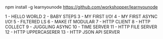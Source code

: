npm install -g learnyounode
https://github.com/workshopper/learnyounode

1 - HELLO WORLD
2 - BABY STEPS
3 - MY FIRST I/O!
4 - MY FIRST ASYNC I/O!
5 - FILTERED LS
6 - MAKE IT MODULAR
7 - HTTP CLIENT
8 - HTTP COLLECT
9 - JUGGLING ASYNC
10 - TIME SERVER
11 - HTTP FILE SERVER
12 - HTTP UPPERCASERER
13 - HTTP JSON API SERVER

